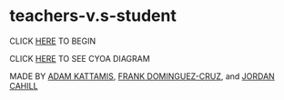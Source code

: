 # teachers-v.s-student
CLICK [HERE](alarm.md) TO BEGIN

CLICK [HERE](https://docs.google.com/drawings/d/1AAeetaO6_yNPyStn3KA845JtAgjQsJfkAlsvbLe71iQ/edit) TO SEE CYOA DIAGRAM

MADE BY [ADAM KATTAMIS](https://github.com/adamk9516), [FRANK DOMINGUEZ-CRUZ](https://github.com/frankd1124), and [JORDAN CAHILL](https://github.com/jordanjosephc1502)